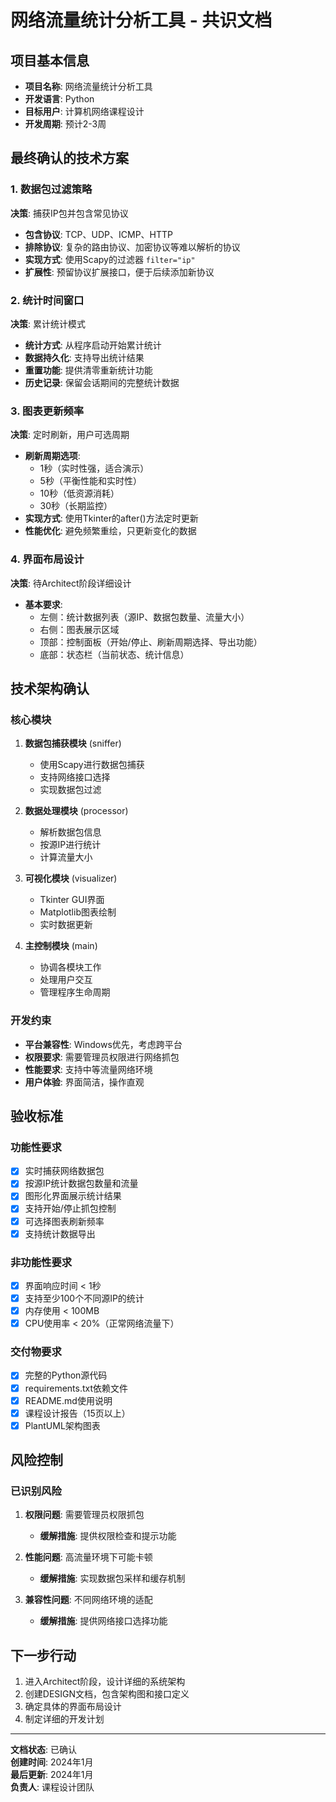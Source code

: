 # 网络流量统计分析工具 - 共识文档

## 项目基本信息
- **项目名称**: 网络流量统计分析工具
- **开发语言**: Python
- **目标用户**: 计算机网络课程设计
- **开发周期**: 预计2-3周

## 最终确认的技术方案

### 1. 数据包过滤策略
**决策**: 捕获IP包并包含常见协议
- **包含协议**: TCP、UDP、ICMP、HTTP
- **排除协议**: 复杂的路由协议、加密协议等难以解析的协议
- **实现方式**: 使用Scapy的过滤器 `filter="ip"`
- **扩展性**: 预留协议扩展接口，便于后续添加新协议

### 2. 统计时间窗口
**决策**: 累计统计模式
- **统计方式**: 从程序启动开始累计统计
- **数据持久化**: 支持导出统计结果
- **重置功能**: 提供清零重新统计功能
- **历史记录**: 保留会话期间的完整统计数据

### 3. 图表更新频率
**决策**: 定时刷新，用户可选周期
- **刷新周期选项**: 
  - 1秒（实时性强，适合演示）
  - 5秒（平衡性能和实时性）
  - 10秒（低资源消耗）
  - 30秒（长期监控）
- **实现方式**: 使用Tkinter的after()方法定时更新
- **性能优化**: 避免频繁重绘，只更新变化的数据

### 4. 界面布局设计
**决策**: 待Architect阶段详细设计
- **基本要求**: 
  - 左侧：统计数据列表（源IP、数据包数量、流量大小）
  - 右侧：图表展示区域
  - 顶部：控制面板（开始/停止、刷新周期选择、导出功能）
  - 底部：状态栏（当前状态、统计信息）

## 技术架构确认

### 核心模块
1. **数据包捕获模块** (sniffer)
   - 使用Scapy进行数据包捕获
   - 支持网络接口选择
   - 实现数据包过滤

2. **数据处理模块** (processor)
   - 解析数据包信息
   - 按源IP进行统计
   - 计算流量大小

3. **可视化模块** (visualizer)
   - Tkinter GUI界面
   - Matplotlib图表绘制
   - 实时数据更新

4. **主控制模块** (main)
   - 协调各模块工作
   - 处理用户交互
   - 管理程序生命周期

### 开发约束
- **平台兼容性**: Windows优先，考虑跨平台
- **权限要求**: 需要管理员权限进行网络抓包
- **性能要求**: 支持中等流量网络环境
- **用户体验**: 界面简洁，操作直观

## 验收标准

### 功能性要求
- [x] 实时捕获网络数据包
- [x] 按源IP统计数据包数量和流量
- [x] 图形化界面展示统计结果
- [x] 支持开始/停止抓包控制
- [x] 可选择图表刷新频率
- [x] 支持统计数据导出

### 非功能性要求
- [x] 界面响应时间 < 1秒
- [x] 支持至少100个不同源IP的统计
- [x] 内存使用 < 100MB
- [x] CPU使用率 < 20%（正常网络流量下）

### 交付物要求
- [x] 完整的Python源代码
- [x] requirements.txt依赖文件
- [x] README.md使用说明
- [x] 课程设计报告（15页以上）
- [x] PlantUML架构图表

## 风险控制

### 已识别风险
1. **权限问题**: 需要管理员权限抓包
   - **缓解措施**: 提供权限检查和提示功能

2. **性能问题**: 高流量环境下可能卡顿
   - **缓解措施**: 实现数据包采样和缓存机制

3. **兼容性问题**: 不同网络环境的适配
   - **缓解措施**: 提供网络接口选择功能

## 下一步行动
1. 进入Architect阶段，设计详细的系统架构
2. 创建DESIGN文档，包含架构图和接口定义
3. 确定具体的界面布局设计
4. 制定详细的开发计划

---
**文档状态**: 已确认  
**创建时间**: 2024年1月  
**最后更新**: 2024年1月  
**负责人**: 课程设计团队